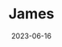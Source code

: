 ---
title: "James"
type: person
#
# Updated on
#
date: 2023-06-16
hashtag: james
published: false
---